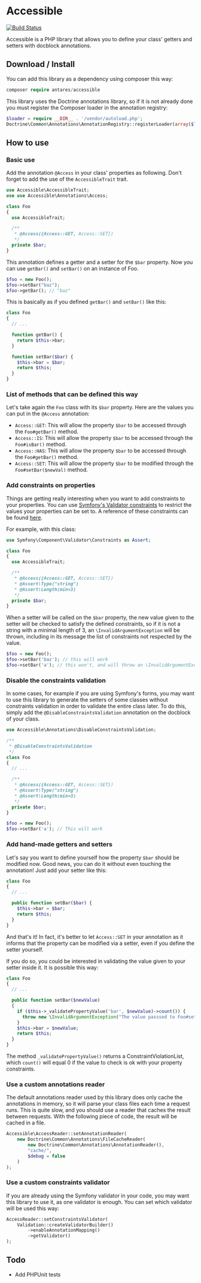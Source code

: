 # Accessible

[![Build Status](https://travis-ci.org/antares993/Accessible.svg?branch=master)](https://travis-ci.org/antares993/Accessible)

Accessible is a PHP library that allows you to define your class' getters and setters with docblock annotations.

## Download / Install

You can add this library as a dependency using composer this way:

```php
composer require antares/accessible
```

This library uses the Doctrine annotations library, so if it is not already done you must register the Composer loader in the annotation registry:

```php
$loader = require __DIR__ . '/vendor/autoload.php';
Doctrine\Common\Annotations\AnnotationRegistry::registerLoader(array($loader, 'loadClass'));
```

## How to use

### Basic use

Add the annotation `@Access` in your class' properties as following. Don't forget to add the use of the `AccessibleTrait` trait.

```php
use Accessible\AccessibleTrait;
use use Accessible\Annotations\Access;

class Foo
{
  use AccessibleTrait;

  /**
   * @Access({Access::GET, Access::SET})
   */
  private $bar;
}
```

This annotation defines a getter and a setter for the `$bar` property. Now you can use `getBar()` and `setBar()` on an instance of Foo.

```php
$foo = new Foo();
$foo->setBar("baz");
$foo->getBar(); // "baz"
```

This is basically as if you defined `getBar()` and `setBar()` like this:

```php
class Foo
{
  // ...

  function getBar() {
    return $this->bar;
  }

  function setBar($bar) {
    $this->bar = $bar;
    return $this;
  }
}
```

### List of methods that can be defined this way

Let's take again the `Foo` class with its `$bar` property. Here are the values you can put in the `@Access` annotation:

- `Access::GET`: This will allow the property `$bar` to be accessed through the `Foo#getBar()` method.
- `Access::IS`: This will allow the property `$bar` to be accessed through the `Foo#isBar()` method.
- `Access::HAS`: This will allow the property `$bar` to be accessed through the `Foo#getBar()` method.
- `Access::SET`: This will allow the property `$bar` to be modified through the `Foo#setBar($newVal)` method.

### Add constraints on properties

Things are getting really interesting when you want to add constraints to your properties. You can use [Symfony's Validator constraints](https://github.com/symfony/Validator) to restrict the values your properties can be set to. A reference of these constraints can be found [here](http://symfony.com/doc/current/reference/constraints.html).

For example, with this class:

```php
use Symfony\Component\Validator\Constraints as Assert;

class Foo
{
  use AccessibleTrait;

  /**
   * @Access({Access::GET, Access::SET})
   * @Assert\Type("string")
   * @Assert\Length(min=3)
   */
  private $bar;
}
```

When a setter will be called on the `$bar` property, the new value given to the setter will be checked to satisfy the defined constraints, so if it is not a string with a minimal length of 3, an `\InvalidArgumentException` will be thrown, including in its message the list of constraints not respected by the value.

```php
$foo = new Foo();
$foo->setBar('baz'); // this will work
$foo->setBar('a'); // this won't, and will throw an \InvalidArgumentException with the message "This value is too short. It should have 3 characters or more."
```

### Disable the constraints validation

In some cases, for example if you are using Symfony's forms, you may want to use this library to generate the setters of some classes without constraints validation in order to validate the entire class later. To do this, simply add the `@DisableConstraintsValidation` annotation on the docblock of your class.

```php
use Accessible\Annotations\DisableConstraintsValidation;

/**
 * @DisableConstraintsValidation
 */
class Foo
{
  // ...

  /**
   * @Access({Access::GET, Access::SET})
   * @Assert\Type("string")
   * @Assert\Length(min=3)
   */
  private $bar;
}

$foo = new Foo();
$foo->setBar('a'); // This will work
```

### Add hand-made getters and setters

Let's say you want to define yourself how the property `$bar` should be modified now. Good news, you can do it without even touching the annotation! Just add your setter like this:

```php
class Foo
{
  // ...

  public function setBar($bar) {
    $this->bar = $bar;
    return $this;
  }
}
```

And that's it! In fact, it's better to let `Access::SET` in your annotation as it informs that the property can be modified via a setter, even if you define the setter yourself.

If you do so, you could be interested in validating the value given to your setter inside it. It is possible this way:

```php
class Foo
{
  // ...

  public function setBar($newValue)
  {
    if ($this->_validatePropertyValue('bar', $newValue)->count()) {
      throw new \InvalidArgumentException("The value passsed to Foo#setBar() is not valid.");
    }
    $this->bar = $newValue;
    return $this;
  }
}
```

The method `_validatePropertyValue()` returns a ConstraintViolationList, which `count()` will equal 0 if the value to check is ok with your property constraints.

### Use a custom annotations reader

The default annotations reader used by this library does only cache the annotations in memory, so it will parse your class files each time a request runs. This is quite slow, and you should use a reader that caches the result between requests. With the following piece of code, the result will be cached in a file.

```php
Accessible\AccessReader::setAnnotationReader(
    new Doctrine\Common\Annotations\FileCacheReader(
        new Doctrine\Common\Annotations\AnnotationReader(),
        "cache/",
        $debug = false
    )
);
```

### Use a custom constraints validator

If you are already using the Symfony validator in your code, you may want this library to use it, as one validator is enough. You can set which validator will be used this way:

```php
AccessReader::setConstraintsValidator(
    Validation::createValidatorBuilder()
        ->enableAnnotationMapping()
        ->getValidator()
);
```

## Todo

- Add PHPUnit tests
